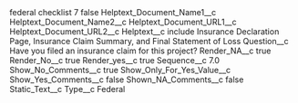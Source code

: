 <?xml version="1.0" encoding="UTF-8"?>
<CustomMetadata xmlns="http://soap.sforce.com/2006/04/metadata" xmlns:xsi="http://www.w3.org/2001/XMLSchema-instance" xmlns:xsd="http://www.w3.org/2001/XMLSchema">
    <label>federal checklist 7</label>
    <protected>false</protected>
    <values>
        <field>Helptext_Document_Name1__c</field>
        <value xsi:nil="true"/>
    </values>
    <values>
        <field>Helptext_Document_Name2__c</field>
        <value xsi:nil="true"/>
    </values>
    <values>
        <field>Helptext_Document_URL1__c</field>
        <value xsi:nil="true"/>
    </values>
    <values>
        <field>Helptext_Document_URL2__c</field>
        <value xsi:nil="true"/>
    </values>
    <values>
        <field>Helptext__c</field>
        <value xsi:type="xsd:string">include Insurance Declaration Page, Insurance Claim Summary, and Final Statement of Loss</value>
    </values>
    <values>
        <field>Question__c</field>
        <value xsi:type="xsd:string">Have you filed an insurance claim for this project?</value>
    </values>
    <values>
        <field>Render_NA__c</field>
        <value xsi:type="xsd:boolean">true</value>
    </values>
    <values>
        <field>Render_No__c</field>
        <value xsi:type="xsd:boolean">true</value>
    </values>
    <values>
        <field>Render_yes__c</field>
        <value xsi:type="xsd:boolean">true</value>
    </values>
    <values>
        <field>Sequence__c</field>
        <value xsi:type="xsd:double">7.0</value>
    </values>
    <values>
        <field>Show_No_Comments__c</field>
        <value xsi:type="xsd:boolean">true</value>
    </values>
    <values>
        <field>Show_Only_For_Yes_Value__c</field>
        <value xsi:nil="true"/>
    </values>
    <values>
        <field>Show_Yes_Comments__c</field>
        <value xsi:type="xsd:boolean">false</value>
    </values>
    <values>
        <field>Shown_NA_Comments__c</field>
        <value xsi:type="xsd:boolean">false</value>
    </values>
    <values>
        <field>Static_Text__c</field>
        <value xsi:nil="true"/>
    </values>
    <values>
        <field>Type__c</field>
        <value xsi:type="xsd:string">Federal</value>
    </values>
</CustomMetadata>
